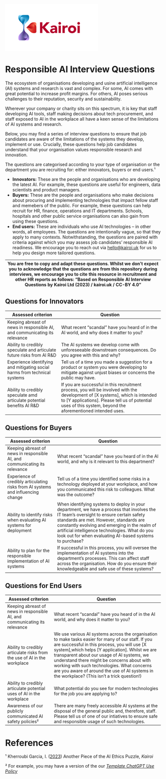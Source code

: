 <img src="https://github.com/KairoiAI/Branding/blob/main/Logo/Kairoi_Logo_Small.png?raw=true">

# Responsible AI Interview Questions
The ecosystem of organisations developing and usine artificial intelligence (AI) systems and research is vast and complex.
For some, AI comes with great potential to increase profit margins.
For others, AI poses serious challenges to their reputation, security and sustainability.

Wherever your company or charity sits on this spectrum, it is key that staff developing AI tools, staff making decisions about tech procurement, and staff exposed to AI in the workplace all have a keen sense of the limitations of AI systems and research.

Below, you may find a series of interview questions to ensure that job candidates are aware of the limitations of the systems they develop, implement or use.
Crucially, these questions help job candidates understand that your organisation values responsible research and innovation.

The questions are categorised according to your type of organisation or the department you are recruiting for: either innovators, buyers or end users.¹
* **Innovators:** These are the people and organisations who are developing the latest AI. For example, these questions are useful for engineers, data scientists and product managers.
*	**Buyers:** These are the people and organisations who make decisions about procuring and implementing technologies that impact fellow staff and memebers of the public. For example, these questions can help recruit for HR, finance, operations and IT departments. Schools, hospitals and other public service organisations can also gain from using these questions.
*	**End users:** These are individuals who use AI technologies – in other words, all employees.
The questions are intentionally vague, so that they apply to many contexts. Notwithstanding, the questions are paired with criteria against which you may assess job candidates’ responsible AI readiness. We encourage you to reach out via hello@kairoi.uk for us to help you design more tailored questions.

| You are free to copy and adapt these questions. Whilst we don’t expect you to acknowledge that the questions are from this repository during interviews, we encourage you to cite this resource in recruitment and other HR reports as follows: “Based on Responsible AI Interview Questions by Kairoi Ltd (2023) / kairoi.uk / CC-BY 4.0” |
|---|

## Questions for Innovators
| Assessed criterion | Question |
|---|---|
| Keeping abreast of news in responsible AI, and communicating its relevance | What recent “scandal” have you heard of in the AI world, and why does it matter to you? |
| Ability to credibly speculate and articulate future risks from AI R&D	| The AI systems we develop come with unforeseeable downstream consequences. Do you agree with this and why? |
| Experience identifying and mitigating social harms from technical systems |	Tell us of a time you made a suggestion for a product or system you were developing to mitigate against unjust biases or concerns the public may have. |
| Ability to credibly speculate amd articulate potential benefits AI R&D | If you are successful in this recruitment process, you will be involved with the development of [X systems], which is intended to [Y applications]. Please tell us of potential uses of this system, beyond the aforementioned intended uses. |

## Questions for Buyers
| Assessed criterion | Question |
|---|---|
| Keeping abreast of news in responsible AI, and communicating its relevance | What recent “scandal” have you heard of in the AI world, and why is it relevant to this department? |
| Experience of credibly articulating risks from AI systems and influencing change | Tell us of a time you identified some risks in a technology deployed at your workplace, and how you communicated this risk to colleagues. What was the outcome? |
| Ability to identify risks when evaluating AI systems for deployment | When identifying systems to deploy in your department, we have a process that involves the IT team’s oversight to ensure certain safety standards are met. However, standards are constantly evolving and emerging in the realm of artificial intelligence technologies. What do you look out for when evaluating AI-based systems to purchase? |
| Ability to plan for the responsible implementation of AI systems| If successful in this process, you will oversee the implementation of AI systems into the department’s processes. This can affect staff across the organisation. How do you ensure their knowledgeable and safe use of these systems? |

## Questions for End Users
| Assessed criterion | Question |
|---|---|
| Keeping abreast of news in responsible AI, and communicating its relevance | What recent “scandal” have you heard of in the AI world, and why does it matter to you? |
| Ability to credibly articulate risks from the use of AI in the workplace | We use various AI systems across the organisation to make tasks easier for many of our staff. If you are successful in this process, you will use [X system],which helps [Y application]. Whilst we are transparent about our usage of AI systems, we understand there might be concerns about with working with such technologies. What concerns are you aware of around the use of AI systems in the workplace? (This isn’t a trick question!) |
| Ability to credibly articulate potential uses of AI in the workplace | What potential do you see for modern technologies for the job you are applying to? |
| Awareness of our publicly communicated AI safety policies² | There are many freely accessible AI systems at the disposal of the general public and, therefore, staff. Please tell us of one of our intiatives to ensure safe and responsible usage of such technologies. |

# References
¹ Kherroubi Garcia, I. ([2023]([url](https://kairoi.uk/blog/another-piece-of-the-ai-ethics-puzzle/))) Another Piece of the AI Ethics Puzzle, _Kairoi_

² For example, you may have a version of the our [_Template ChatGPT Use Policy_](https://github.com/KairoiAI/Resources/blob/main/Template-ChatGPT-policy.md)
